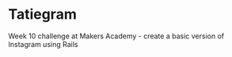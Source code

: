 Tatiegram
=========

Week 10 challenge at Makers Academy - create a basic version of Instagram using Rails
